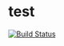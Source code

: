 test
====
[![Build Status](https://travis-ci.org/git-trainings/test.svg?branch=master)](https://travis-ci.org/git-trainings/test)
